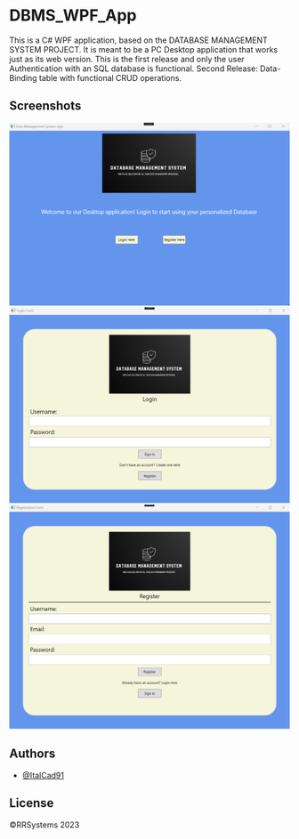 # DBMS_WPF_App

This is a C# WPF application, based on the DATABASE MANAGEMENT SYSTEM PROJECT. It is meant to be a PC Desktop application that works just as its web version. 
This is the first release and only the user Authentication with an SQL database is functional.
Second Release: Data-Binding table with functional CRUD operations.

## Screenshots

![App Screenshot](./WPFTutorial/HomePage.png)
![App Screenshot](./WPFTutorial/LoginForm.png)
![App Screenshot](./WPFTutorial/Register.png)

## Authors

- [@ItalCad91](https://tinyurl.com/RRsystemPortfolio)

## License

©️RRSystems 2023
